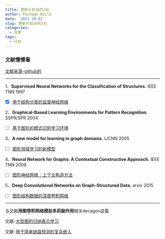 ```yaml
---
title: 更新计划10月2日
author: Package Build
date: '2021-10-02'
slug: 更新计划10月2日
categories:
  - 日常
tags:
  - 计划
---
```


### 文献慢慢看

[文献来源-github的](https://github.com/thunlp/GNNPapers)

------

1、**Supervised Neural Networks for the Classification of Structures.** IEEE TNN 1997

-   [x] [用于结构分类的监督神经网络](https://sci-hub.se/https://ieeexplore.ieee.org/abstract/document/572108)

2、**Graphical-Based Learning Environments for Pattern Recognition.** SSPR/SPR 2004

-   [ ] [基于图形的模式识别学习环境](https://link.springer.com/content/pdf/10.1007%2F978-3-540-27868-9_4.pdf)

3、**A new model for learning in graph domains.** IJCNN 2005

-   [ ] [图形领域学习的新模型](https://www.researchgate.net/profile/Franco-Scarselli/publication/4202380_A_new_model_for_earning_in_raph_domains/links/0c9605188cd580504f000000/A-new-model-for-earning-in-raph-domains.pdf)

4、**Neural Network for Graphs: A Contextual Constructive Approach.** IEEE TNN 2009.

-   [ ] [图形神经网络：上下文构造方法](https://sci-hub.se/https://ieeexplore.ieee.org/abstract/document/4773279)

5、**Deep Convolutional Networks on Graph-Structured Data.** arxiv 2015

-   [ ] [图形结构数据的深度卷积网络](https://arxiv.org/pdf/1506.05163.pdf)

------

与文献**用图卷积网络模拟多药副作用**相关decagon这篇

文献-[大型图的归纳表示学习](https://arxiv.org/pdf/1706.02216v2.pdf)

文献-[用于简单链路预测的复杂嵌入](https://arxiv.org/pdf/1606.06357.pdf)
